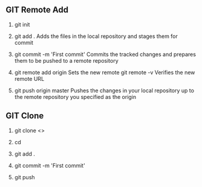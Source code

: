 
## GIT Remote Add 

1. git init

2. git add .
Adds the files in the local repository and stages them for commit

3. git commit -m 'First commit'
Commits the tracked changes and prepares them to be pushed to a remote repository

4. git remote add origin <remote repository URL>
Sets the new remote
git remote -v
Verifies the new remote URL

5. git push origin master
Pushes the changes in your local repository up to the remote repository you specified as the origin

## GIT Clone 

1. git clone <<repository URL>>

2. cd <new repo folder>

3. git add .

4. git commit -m 'First commit'

5. git push
